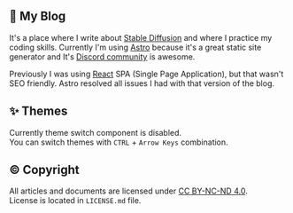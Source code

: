 ## 🧻 My Blog

It's a place where I write about [Stable Diffusion](https://stability.ai/) and where I practice my coding skills. Currently I'm using [Astro](https://astro.build/) because it's a great static site generator and It's [Discord community](https://discord.gg/astrodotbuild) is awesome.

Previously I was using [React](https://react.dev/) SPA (Single Page Application), but that wasn't SEO friendly. Astro resolved all issues I had with that version of the blog.

## ✨ Themes

Currently theme switch component is disabled.  
You can switch themes with `CTRL` + `Arrow Keys` combination.

## ©️ Copyright

All articles and documents are licensed under [CC BY-NC-ND 4.0](https://creativecommons.org/licenses/by-nc-nd/4.0/).  
License is located in `LICENSE.md` file.
